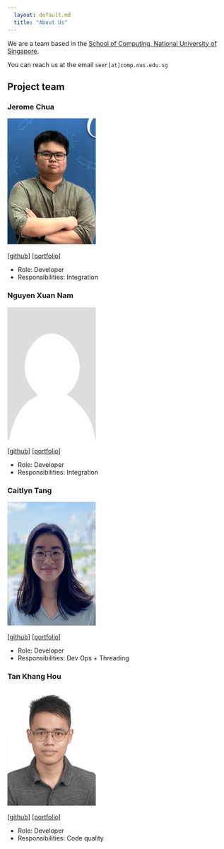 ```yaml
---
  layout: default.md
  title: "About Us"
---
```


We are a team based in the [School of Computing, National University of Singapore](http://www.comp.nus.edu.sg).

You can reach us at the email `seer[at]comp.nus.edu.sg`

## Project team

### Jerome Chua

<img src="images/jerome-j.png" width="200px">

[[github](http://github.com/Jerome-j)] [[portfolio](team/jerome-j.md)]

* Role: Developer
* Responsibilities: Integration

### Nguyen Xuan Nam

<img src="images/vnnamng.png" width="200px">

[[github](http://github.com/vnnamng)] [[portfolio](team/vnnamng.md)]

* Role: Developer
* Responsibilities: Integration

### Caitlyn Tang

<img src="images/caitlyntang.png" width="200px">

[[github](http://github.com/caitlyntang)]
[[portfolio](team/caitlyntang.md)]

* Role: Developer
* Responsibilities: Dev Ops + Threading

### Tan Khang Hou

<img src="images/tankh99.png" width="200px">

[[github](http://github.com/tankh99)]
[[portfolio](team/tankh99.md)]

* Role: Developer
* Responsibilities: Code quality
